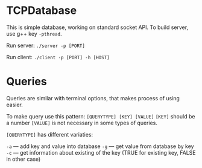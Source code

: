 # TCPDatabase

This is simple database, working on standard socket API. To build server, use g++ key `-pthread`.

Run server: `./server -p [PORT]`

Run client: `./client -p [PORT] -h [HOST]`

# Queries
Queries are similar with terminal options, that makes process of using easier.

To make query use this pattern: `[QUERYTYPE] [KEY] [VALUE]`
`[KEY]` should be a number
`[VALUE]` is not necessary in some types of queries.

`[QUERYTYPE]` has different variaties:

`-a` — add key and value into database
`-g` — get value from database by key
`-c` — get information about existing of the key (TRUE for existing key, FALSE in other case)
